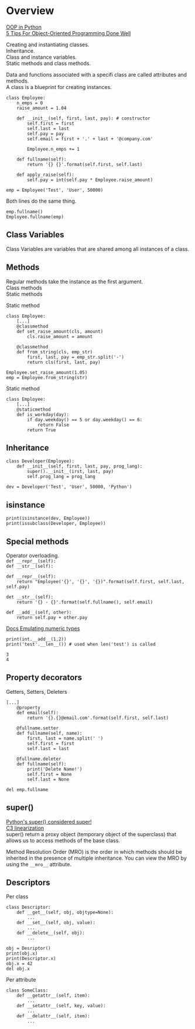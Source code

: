 # Overview

[OOP in Python](https://www.youtube.com/watch?v=-pEs-Bss8Wc)  
[5 Tips For Object-Oriented Programming Done Well](https://www.youtube.com/watch?v=-ghD-XjjO2g)  

Creating and instantiating classes.  
Inheritance.  
Class and instance variables.  
Static methods and class methods.  

Data and functions associated with a specifi class are called attributes and methods.  
A class is a blueprint for creating instances.  
```
class Employee:
	n_emps = 0
	raise_amount = 1.04

	def __init__(self, first, last, pay): # constructor
		self.first = first
		self.last = last
		self.pay = pay
		self.email = first + '.' + last + '@company.com'

		Employee.n_emps += 1

	def fullname(self):
		return '{} {}'.format(self.first, self.last)

	def apply_raise(self):
		self.pay = int(self.pay * Employee.raise_amount)

emp = Employee('Test', 'User', 50000)
```
Both lines do the same thing.
```
emp.fullname()
Employee.fullname(emp)
```

## Class Variables
Class Variables are variables that are shared among all instances of a class.  

## Methods
Regular methods take the instance as the first argument.  
Class methods  
Static methods  

Static method
```
class Employee:
	[...]
	@classmethod
	def set_raise_amount(cls, amount)
		cls.raise_amount = amount

	@classmethod
	def from_string(cls, emp_str)
		first, last, pay = emp_str.split('-')
		return cls(first, last, pay)

Employee.set_raise_amount(1.05)
emp = Employee.from_string(str)
```
Static method
```
class Employee:
	[...]
	@staticmethod
	def is_workday(day):
		if day.weekday() == 5 or day.weekday() == 6:
			return False
		return True
```

## Inheritance

```
class Developer(Employee):
	def __init__(self, first, last, pay, prog_lang):
		super().__init__(irst, last, pay)
		self.prog_lang = prog_lang

dev = Developer('Test', 'User', 50000, 'Python')
```

## isinstance
```
print(isinstance(dev, Employee))
print(issubclass(Developer, Employee))
```

## Special methods
Operator overloading.  
`def __repr__(self):`  
`def __str__(self):`  
```
def __repr__(self):
	return "Employee('{}', '{}', '{})".format(self.first, self.last, self.pay)

det __str__(self):
	return '{} - {}'.format(self.fullname(), self.email)

def __add__(self, other):
	return self.pay + other.pay
```

[Docs Emulating numeric types](https://docs.python.org/3/reference/datamodel.html#emulating-numeric-types)  

```
print(int.__add__(1,2))
print('test'.__len__()) # used when len('test') is called
```
`3`  
`4`  

## Property decorators
Getters, Setters, Deleters  
```
[...]
	@property
	def email(self):
		return '{}.{}@email.com'.format(self.first, self.last)

	@fullname.setter
	def fullname(self, name):
		first, last = name.split(' ')
		self.first = first
		self.last = last

	@fullname.deleter
	def fullname(self):
		print('Delete Name!')
		self.first = None
		self.last = None

del emp.fullname
```

## super()
[Python's super() considered super!](https://rhettinger.wordpress.com/2011/05/26/super-considered-super/)  
[C3 linearization](https://en.wikipedia.org/wiki/C3_linearization)  
super() return a proxy object (temporary object of the superclass) that allows us to access methods of the base class.  

Method Resolution Order (MRO) is the order in which methods should be inherited in the presence of multiple inheritance. You can view the MRO by using the `__mro__` attribute.  

## Descriptors

Per class
```
class Descriptor:
    def __get__(self, obj, objtype=None):
        ...
    def __set__(self, obj, value):
        ...
    def __delete__(self, obj):
        ...
```
```
obj = Desriptor()
print(obj.x)
print(Descriptor.x)
obj.x = 42
del obj.x
```
Per attribute
```
class SomeClass:
    def __getattr__(self, item):
        ...
    def __setattr__(self, key, value):
        ...
    def __delattr__(self, item):
        ...
```
